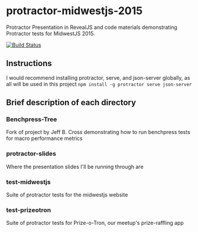 # protractor-midwestjs-2015
Protractor Presentation in RevealJS and code materials demonstrating Protractor tests for MidwestJS 2015. 

[![Build Status](https://snap-ci.com/willbuck/midwestjs-2015-protractor/branch/develop/build_image)](https://snap-ci.com/willbuck/revealjs-midwestjs-2015/branch/develop)

## Instructions
I would recommend installing protractor, serve, and json-server globally, as all will be used in this project
`npm install -g protractor serve json-server` 

## Brief description of each directory

### Benchpress-Tree
Fork of project by Jeff B. Cross demonstrating how to run benchpress tests for macro performance metrics

### protractor-slides
Where the presentation slides I'll be running through are

### test-midwestjs
Suite of protractor tests for the midwestjs website

### test-prizeotron
Suite of protractor tests for Prize-o-Tron, our meetup's prize-raffling app

 
